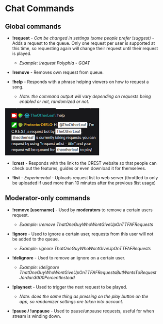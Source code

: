 # Chat Commands

## Global commands

- **!request** - *Can be changed in settings (some people prefer !suggest)* - Adds a request to the queue. Only one request per user is supported at this time, so requesting again will change their request until their request is played.
  - *Example: !request Polyphia - GOAT*

- **!remove** - Removes own request from queue.

- **!help** - Responds with a phrase helping viewers on how to request a song.
  - *Note: the command output will vary depending on requests being enabled or not, randomized or not.*

![Help Command](../images/commands/help.png)

- **!crest** - Responds with the link to the CREST website so that people can check out the features, guides or even download it for themselves.

- **!list** - *Experimental* - Uploads request list to web server (throttled to only be uploaded if used more than 10 minutes after the previous !list usage)

## Moderator-only commands

- **!remove [username]** - Used by **moderators** to remove a certain users request.
  - *Example: !remove ThatOneGuyWhoWontGiveUpOnTTFAFRequests*

- **!ignore** - Used to ignore a certain user, requests from this user will not be added to the queue.
  - *Example: !ignore ThatOneGuyWhoWontGiveUpOnTTFAFRequests*

- **!delignore** - Used to remove an ignore on a certain user.
  - *Example: !delignore ThatOneGuyWhoWontGiveUpOnTTFAFRequestsButWantsToRequestJordan3000PercentInstead*

- **!playnext** - Used to trigger the next request to be played.
  - *Note: does the same thing as pressing on the play button on the app, so randomizer settings are taken into account.*

- **!pause / !unpause** - Used to pause/unpause requests, useful for when stream is winding down.
